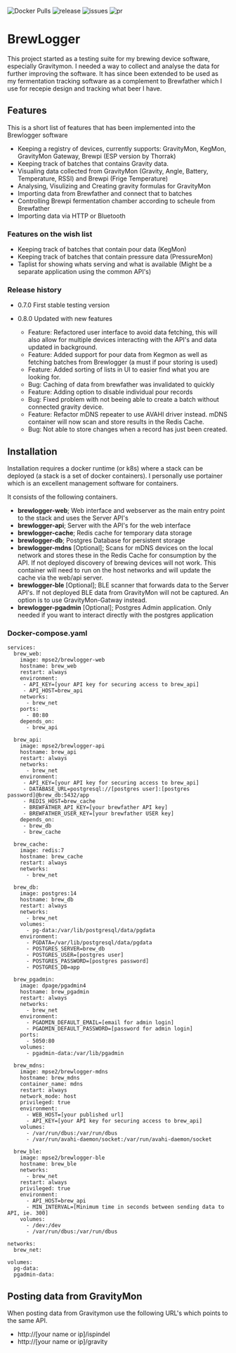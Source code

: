 ![Docker Pulls](https://img.shields.io/docker/pulls/mpse2/brewlogger-api)
![release](https://img.shields.io/github/v/release/mp-se/brewlogger?label=latest%20release)
![issues](https://img.shields.io/github/issues/mp-se/brewlogger)
![pr](https://img.shields.io/github/issues-pr/mp-se/brewlogger)

# BrewLogger

This project started as a testing suite for my brewing device software, especially Gravitymon. I needed a way to collect
and analyse the data for further improving the software. It has since been extended to be used as my fermentation tracking
software as a complement to Brewfather which I use for recepie design and tracking what beer I have.

## Features

This is a short list of features that has been implemented into the Brewlogger software

- Keeping a registry of devices, currently supports: GravityMon, KegMon, GravityMon Gateway, Brewpi (ESP version by Thorrak)
- Keeping track of batches that contains Gravity data.
- Visualing data collected from GravityMon (Gravity, Angle, Battery, Temperature, RSSI) and Brewpi (Frige Temperature)
- Analysing, Visulizing and Creating gravity formulas for GravityMon
- Importing data from Brewfather and connect that to batches
- Controlling Brewpi fermentation chamber according to scheule from Brewfather
- Importing data via HTTP or Bluetooth

### Features on the wish list

- Keeping track of batches that contain pour data (KegMon)
- Keeping track of batches that contain pressure data (PressureMon)
- Taplist for showing whats serving and what is available (Might be a separate application using the common API's)

### Release history

- 0.7.0 First stable testing version

- 0.8.0 Updated with new features
  - Feature: Refactored user interface to avoid data fetching, this will also allow for multiple devices interacting with the API's and data updated in background.
  - Feature: Added support for pour data from Kegmon as well as fetching batches from Brewlogger (a must if pour storing is used)
  - Feature: Added sorting of lists in UI to easier find what you are looking for.
  - Bug: Caching of data from brewfather was invalidated to quickly
  - Feature: Adding option to disable individual pour records
  - Bug: Fixed problem with not beeing able to create a batch without connected gravity device.
  - Feature: Refactor mDNS repeater to use AVAHI driver instead. mDNS container will now scan and store results in the Redis Cache.
  - Bug: Not able to store changes when a record has just been created. 


## Installation

Installation requires a docker runtime (or k8s) where a stack can be deployed (a stack is a set of docker containers). I personally use portainer which is an excellent management software for containers.

It consists of the following containers.

- **brewlogger-web**; Web interface and webserver as the main entry point to the stack and uses the Server API's
- **brewlogger-api**; Server with the API's for the web interface
- **brewlogger-cache**; Redis cache for temporary data storage
- **brewlogger-db**; Postgres Database for persistent storage
- **brewlogger-mdns** [Optional]; Scans for mDNS devices on the local network and stores these in the Redis Cache for consumption by the API. If not deployed discovery of brewing devices will not work. This container will need to run on the host networks and will update the cache via the web/api server.
- **brewlogger-ble** [Optional]; BLE scanner that forwards data to the Server API's. If not deployed BLE data from GravityMon will not be captured. An option is to use GravityMon-Gatway instead.
- **brewlogger-pgadmin** [Optional]; Postgres Admin application. Only needed if you want to interact directly with the postgres application

### Docker-compose.yaml

```
services:
  brew_web:
    image: mpse2/brewlogger-web
    hostname: brew_web
    restart: always
    environment:
     - API_KEY=[your API key for securing access to brew_api]
     - API_HOST=brew_api
    networks:
      - brew_net
    ports:
      - 80:80
    depends_on:
      - brew_api

  brew_api:
    image: mpse2/brewlogger-api
    hostname: brew_api
    restart: always
    networks:
      - brew_net
    environment:
     - API_KEY=[your API key for securing access to brew_api]
     - DATABASE_URL=postgresql://[postgres user]:[postgres password]@brew_db:5432/app
     - REDIS_HOST=brew_cache
     - BREWFATHER_API_KEY=[your brewfather API key]
     - BREWFATHER_USER_KEY=[your brewfather USER key]
    depends_on:
     - brew_db
     - brew_cache

  brew_cache:
    image: redis:7
    hostname: brew_cache
    restart: always
    networks:
      - brew_net

  brew_db:
    image: postgres:14
    hostname: brew_db
    restart: always
    networks:
      - brew_net
    volumes:
      - pg-data:/var/lib/postgresql/data/pgdata
    environment:
      - PGDATA=/var/lib/postgresql/data/pgdata
      - POSTGRES_SERVER=brew_db
      - POSTGRES_USER=[postgres user]
      - POSTGRES_PASSWORD=[postgres password]
      - POSTGRES_DB=app

  brew_pgadmin:
    image: dpage/pgadmin4
    hostname: brew_pgadmin
    restart: always
    networks:
      - brew_net
    environment:
      - PGADMIN_DEFAULT_EMAIL=[email for admin login]
      - PGADMIN_DEFAULT_PASSWORD=[password for admin login]
    ports:
      - 5050:80
    volumes:
      - pgadmin-data:/var/lib/pgadmin

  brew_mdns:
    image: mpse2/brewlogger-mdns
    hostname: brew_mdns
    container_name: mdns
    restart: always
    network_mode: host
    privileged: true
    environment:
      - WEB_HOST=[your published url]
      - API_KEY=[your API key for securing access to brew_api]
    volumes:
      - /var/run/dbus:/var/run/dbus
      - /var/run/avahi-daemon/socket:/var/run/avahi-daemon/socket

  brew_ble:
    image: mpse2/brewlogger-ble
    hostname: brew_ble
    networks:
      - brew_net
    restart: always
    privileged: true
    environment:
      - API_HOST=brew_api
      - MIN_INTERVAL=[Minimum time in seconds between sending data to API, ie. 300]
    volumes:
      - /dev:/dev
      - /var/run/dbus:/var/run/dbus

networks:
  brew_net:

volumes:
  pg-data:
  pgadmin-data:

```

## Posting data from GravityMon

When posting data from Gravitymon use the following URL's which points to the same API.

- http://[your name or ip]/ispindel
- http://[your name or ip]/gravity

